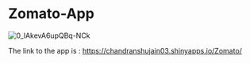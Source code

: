 # Zomato-App

![0_lAkevA6upQBq-NCk](https://play.google.com/store/apps/details?id=com.application.zomato&hl=en_US)

The link to the app is : https://chandranshujain03.shinyapps.io/Zomato/
